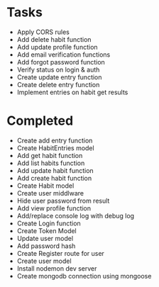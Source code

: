 # Tasks
- Apply CORS rules
- Add delete habit function
- Add update profile function
- Add email verification functions
- Add forgot password function
- Verify status on login & auth
- Create update entry function
- Create delete entry function
- Implement entries on habit get results

# Completed
- Create add entry function
- Create HabitEntries model
- Add get habit function
- Add list habits function
- Add update habit function
- Add create habit function
- Create Habit model
- Create user middlware
- Hide user password from result
- Add view profile function
- Add/replace console log with debug log
- Create Login function
- Create Token Model
- Update user model
- Add password hash
- Create Register route for user
- Create user model
- Install nodemon dev server
- Create mongodb connection using mongoose